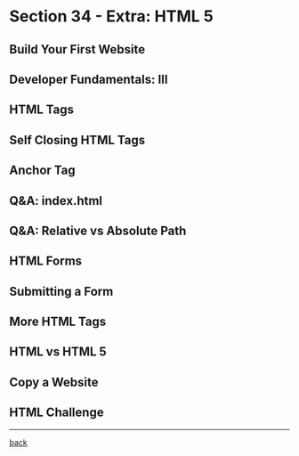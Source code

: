 # Section 34 - Extra: HTML 5

## Build Your First Website

## Developer Fundamentals: III

## HTML Tags

## Self Closing HTML Tags

## Anchor Tag

## Q&A: index.html

## Q&A: Relative vs Absolute Path

## HTML Forms

## Submitting a Form

## More HTML Tags

## HTML vs HTML 5

## Copy a Website

## HTML Challenge

- - -

[back](../README.md)
